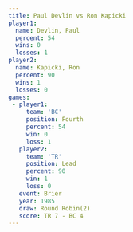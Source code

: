 ```yaml
---
title: Paul Devlin vs Ron Kapicki
player1:            
  name: Devlin, Paul
  percent: 54       
  wins: 0           
  losses: 1         
player2:            
  name: Kapicki, Ron
  percent: 90       
  wins: 1           
  losses: 0         
games:
 - player1:          
     team: 'BC'      
     position: Fourth
     percent: 54     
     win: 0          
     loss: 1         
   player2:        
     team: 'TR'    
     position: Lead
     percent: 90   
     win: 1        
     loss: 0       
   event: Brier        
   year: 1985          
   draw: Round Robin(2)
   score: TR 7 - BC 4  
---
```

